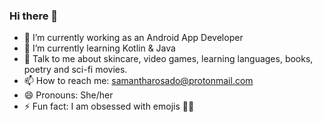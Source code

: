 ### Hi there 👋

- 🔭 I’m currently working as an Android App Developer
- 🌱 I’m currently learning Kotlin & Java
- 💬 Talk to me about skincare, video games, learning languages, books, poetry and sci-fi movies.
- 📫 How to reach me: samantharosado@protonmail.com
- 😄 Pronouns: She/her
- ⚡ Fun fact: I am obsessed with emojis 🤪🥰
